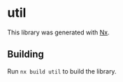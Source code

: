 # util

This library was generated with [Nx](https://nx.dev).

## Building

Run `nx build util` to build the library.

